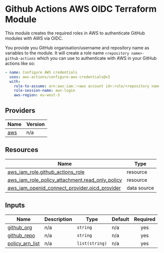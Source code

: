 # Github Actions AWS OIDC Terraform Module

This module creates the required roles in AWS to authenticate GitHub modules with AWS via OIDC.

You provide you GitHub organisation/username and repository name as variables to the module.
It will create a role name `<repository name>-github-actions` which you can use to authenticate with AWS in your GitHub actions like so:

```yaml
- name: Configure AWS credentials
  uses: aws-actions/configure-aws-credentials@v3
  with:
    role-to-assume: arn:aws:iam::<aws account id>:role/<repository name>-github-actions
    role-session-name: aws-login
    aws-region: eu-west-3
```

<!-- BEGIN_TF_DOCS -->

## Providers

| Name | Version |
|------|---------|
| <a name="provider_aws"></a> [aws](#provider\_aws) | n/a |

## Resources

| Name | Type |
|------|------|
| [aws_iam_role.github_actions_role](https://registry.terraform.io/providers/hashicorp/aws/latest/docs/resources/iam_role) | resource |
| [aws_iam_role_policy_attachment.read_only_policy](https://registry.terraform.io/providers/hashicorp/aws/latest/docs/resources/iam_role_policy_attachment) | resource |
| [aws_iam_openid_connect_provider.oicd_provider](https://registry.terraform.io/providers/hashicorp/aws/latest/docs/data-sources/iam_openid_connect_provider) | data source |

## Inputs

| Name | Description | Type | Default | Required |
|------|-------------|------|---------|:--------:|
| <a name="input_github_org"></a> [github\_org](#input\_github\_org) | n/a | `string` | n/a | yes |
| <a name="input_github_repo"></a> [github\_repo](#input\_github\_repo) | n/a | `string` | n/a | yes |
| <a name="input_policy_arn_list"></a> [policy\_arn\_list](#input\_policy\_arn\_list) | n/a | `list(string)` | n/a | yes |
<!-- END_TF_DOCS -->
